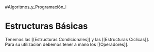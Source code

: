 #Algoritmos_y_Programación_I 
# Estructuras Básicas

Tenemos las [[Estructuras Condicionales]] y las [[Estructuras Cíclicas]]. Para su utilizacion debemos tener a mano los [[Operadores]].